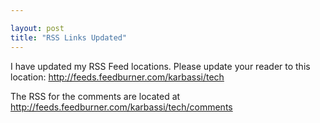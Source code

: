 ```yaml
---

layout: post
title: "RSS Links Updated"
---
```


I have updated my RSS Feed locations. Please update your reader to this location: <http://feeds.feedburner.com/karbassi/tech>

The RSS for the comments are located at <http://feeds.feedburner.com/karbassi/tech/comments>
